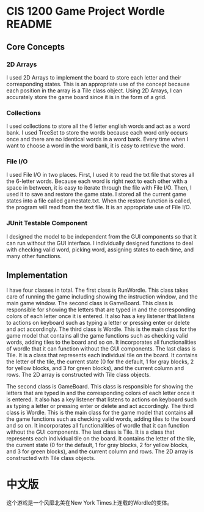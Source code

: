 # CIS 1200 Game Project Wordle README

## Core Concepts

### 2D Arrays
I used 2D Arrays to implement the board to store each letter and their corresponding states.
This is an appropriate use of the concept because each position in the array is a Tile class object.
Using 2D Arrays, I can accurately store the game board since it is in the form of a grid.

### Collections
I used collections to store all the 6 letter english words and act as a word bank. I used TreeSet to store the words because each word only occurs once and there are no identical words in a word bank. Every time when I want to choose a word in the word bank, it is easy to retrieve the word.

### File I/O
I used File I/O in two places.
First, I used it to read the txt file that stores all the 6-letter words. Because each word is right next to each other with a space in between, it is easy to iterate through the file with File I/O. Then, I used it to save and restore the game state. I stored all the current game states into a file called gamestate.txt. When the restore function is called, the program will read from the text file. It is an appropriate use of File I/O.

### JUnit Testable Component
I designed the model to be independent from the GUI components so that it can run without the GUI interface.
I individually designed functions to deal with checking valid word, picking word, assigning states to each time, and many other functions.


## Implementation
I have four classes in total.
The first class is RunWordle. This class takes care of running the game including showing the instruction window, and the main game window.
The second class is GameBoard. This class is responsible for showing the letters that are typed in and the corresponding colors of each letter once it is entered. It also has a key listener that listens to actions on keyboard such as typing a letter or pressing enter or delete and act accordingly. The third class is Wordle. This is the main class for the game model that contains all the game functions such as checking valid words, adding tiles to the board and so on. It incorporates all functionalities of wordle that it can function without the GUI components. The last class is Tile. It is a class that represents each individual tile on the board. It contains the letter of the tile, the current state (0 for the default, 1 for gray blocks, 2 for yellow blocks, and 3 for green blocks), and the current column and rows. The 2D array is constructed with Tile class objects.

The second class is GameBoard. This class is responsible for showing the letters that are typed in and the corresponding colors of each letter once it is entered. It also has a key listener that listens to actions on keyboard such as typing a letter or pressing enter or delete and act accordingly. The third class is Wordle. This is the main class for the game model that contains all the game functions such as checking valid words, adding tiles to the board and so on. It incorporates all functionalities of wordle that it can function without the GUI components. The last class is Tile. It is a class that represents each individual tile on the board. It contains the letter of the tile, the current state (0 for the default, 1 for gray blocks, 2 for yellow blocks, and 3 for green blocks), and the current column and rows. The 2D array is constructed with Tile class objects.

# 中文版
这个游戏是一个风靡北美在New York Times上连载的Wordle的变体。
